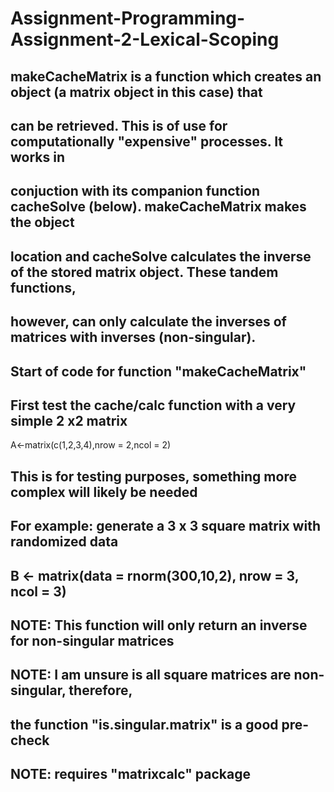 # Assignment-Programming-Assignment-2-Lexical-Scoping


## makeCacheMatrix is a function which creates an object (a matrix object in this case) that
## can be retrieved.  This is of use for computationally "expensive" processes.  It works in 
## conjuction with its companion function cacheSolve (below).  makeCacheMatrix makes the object
## location and cacheSolve calculates the inverse of the stored matrix object.  These tandem functions, 
## however, can only calculate the inverses of matrices with inverses (non-singular).


## Start of code for function "makeCacheMatrix"

## First test the cache/calc function with a very simple 2 x2 matrix

A<-matrix(c(1,2,3,4),nrow = 2,ncol = 2)

## This is for testing purposes, something more complex will likely be needed
## For example:  generate a 3 x 3 square matrix with randomized data
## B <- matrix(data = rnorm(300,10,2), nrow = 3, ncol = 3)

## NOTE:  This function will only return an inverse for non-singular matrices
## NOTE:  I am unsure is all square matrices are non-singular, therefore,
## the function "is.singular.matrix" is a good pre-check
## NOTE:  requires "matrixcalc" package
